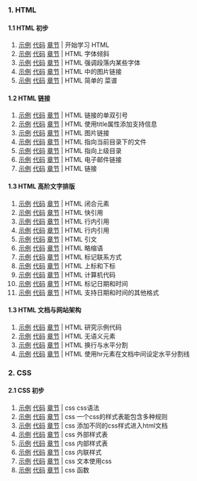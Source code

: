  
### 1. HTML

#### 1.1 HTML 初步

1. [示例](https://logicwang.github.io/job-review/html/%E8%A1%A8%E5%A4%B4/1.html)
[代码](https://github.com/logicwang/job-review/blob/master/html/%E8%A1%A8%E5%A4%B4/1.html)
[章节](https://developer.mozilla.org/zh-CN/docs/learn/HTML/Introduction_to_HTML/Getting_started) |
开始学习 HTML
2. [示例](https://logicwang.github.io/job-review/html/%E8%A1%A8%E5%A4%B4/2.html)
[代码](https://github.com/logicwang/job-review/blob/master/html/%E8%A1%A8%E5%A4%B4/2.html)
[章节](https://developer.mozilla.org/zh-CN/docs/learn/HTML/Introduction_to_HTML/Getting_started) |
HTML 字体倾斜
3. [示例](https://logicwang.github.io/job-review/html/%E8%A1%A8%E5%A4%B4/3.html)
[代码](https://github.com/logicwang/job-review/blob/master/html/%E8%A1%A8%E5%A4%B4/3.html)
[章节](https://developer.mozilla.org/zh-CN/docs/Learn/HTML/Introduction_to_HTML/HTML_text_fundamentals) |
HTML 强调段落内某些字体
4. [示例](https://logicwang.github.io/job-review/html/%E8%B6%85%E9%93%BE%E6%8E%A5/1.html)
[代码](https://github.com/logicwang/job-review/blob/master/html/%E8%B6%85%E9%93%BE%E6%8E%A5/5.html)
[章节](https://developer.mozilla.org/zh-CN/docs/learn/HTML/Introduction_to_HTML/Getting_started) |
HTML 中的图片链接
5. [示例](https://logicwang.github.io/job-review/html/%E8%A1%A8%E5%A4%B4/9.html)
[代码](https://github.com/logicwang/job-review/blob/master/html/%E8%A1%A8%E5%A4%B4/9.html)
[章节](https://developer.mozilla.org/zh-CN/docs/learn/HTML/Introduction_to_HTML/HTML_text_fundamentals) |
HTML 简单的 菜谱



#### 1.2 HTML 链接
1. [示例](hhttps://logicwang.github.io/job-review/html/%E8%B6%85%E9%93%BE%E6%8E%A5/2.html)
[代码](https://github.com/logicwang/job-review/blob/master/html/%E8%B6%85%E9%93%BE%E6%8E%A5/2.html)
[章节](https://developer.mozilla.org/zh-CN/docs/Learn/HTML/Introduction_to_HTML/Creating_hyperlinks) |
HTML 链接的单双引号
2. [示例](https://logicwang.github.io/job-review/html/%E8%B6%85%E9%93%BE%E6%8E%A5/4.html)
[代码](https://github.com/logicwang/job-review/blob/master/html/%E8%B6%85%E9%93%BE%E6%8E%A5/4.html)
[章节](https://developer.mozilla.org/zh-CN/docs/Learn/HTML/Introduction_to_HTML/Creating_hyperlinks) |
HTML 使用title属性添加支持信息
3. [示例](https://logicwang.github.io/job-review/html/%E8%B6%85%E9%93%BE%E6%8E%A5/5.html)
[代码](https://github.com/logicwang/job-review/blob/master/html/%E8%B6%85%E9%93%BE%E6%8E%A5/5.html)
[章节](https://developer.mozilla.org/zh-CN/docs/Learn/HTML/Introduction_to_HTML/Creating_hyperlinks) |
HTML 图片链接
4. [示例](https://logicwang.github.io/job-review/html/%E8%B6%85%E9%93%BE%E6%8E%A5/6.html)
[代码](https://github.com/logicwang/job-review/blob/master/html/%E8%B6%85%E9%93%BE%E6%8E%A5/6.html)
[章节](https://developer.mozilla.org/zh-CN/docs/Learn/HTML/Introduction_to_HTML/Creating_hyperlinks) |
HTML 指向当前目录下的文件
5. [示例](https://logicwang.github.io/job-review/html/%E8%B6%85%E9%93%BE%E6%8E%A5/7.html)
[代码](https://github.com/logicwang/job-review/blob/master/html/%E8%B6%85%E9%93%BE%E6%8E%A5/7.html)
[章节](https://developer.mozilla.org/zh-CN/docs/Learn/HTML/Introduction_to_HTML/Creating_hyperlinks) |
HTML 指向上级目录
6. [示例](https://logicwang.github.io/job-review/html/%E8%B6%85%E9%93%BE%E6%8E%A5/8.html)
[代码](https://github.com/logicwang/job-review/blob/master/html/%E8%B6%85%E9%93%BE%E6%8E%A5/8.htmls)
[章节](https://developer.mozilla.org/zh-CN/docs/Learn/HTML/Introduction_to_HTML/Creating_hyperlinks) |
HTML 电子邮件链接
7. [示例](https://logicwang.github.io/job-review/html/%E8%B6%85%E9%93%BE%E6%8E%A5/9.html)
[代码](https://github.com/logicwang/job-review/tree/master/html/%E8%B6%85%E9%93%BE%E6%8E%A5https://github.com/logicwang/job-review/blob/master/html/%E8%B6%85%E9%93%BE%E6%8E%A5/9.html)
[章节](https://developer.mozilla.org/zh-CN/docs/Learn/HTML/Introduction_to_HTML/Creating_hyperlinks) |
HTML 链接


#### 1.3 HTML  高阶文字排版
1. [示例](https://logicwang.github.io/job-review/html/%E6%96%87%E5%AD%97%E6%8E%92%E7%89%88/1.html)
[代码](https://github.com/logicwang/job-review/blob/master/html/%E6%96%87%E5%AD%97%E6%8E%92%E7%89%88/1.html)
[章节](https://developer.mozilla.org/zh-CN/docs/learn/HTML/Introduction_to_HTML/Advanced_text_formatting) |
HTML 闭合元素
2. [示例](https://logicwang.github.io/job-review/html/%E6%96%87%E5%AD%97%E6%8E%92%E7%89%88/2.html)
[代码](https://github.com/logicwang/job-review/blob/master/html/%E6%96%87%E5%AD%97%E6%8E%92%E7%89%88/2.html)
[章节](https://developer.mozilla.org/zh-CN/docs/learn/HTML/Introduction_to_HTML/Advanced_text_formatting) |
HTML 快引用
3. [示例](https://logicwang.github.io/job-review/html/%E6%96%87%E5%AD%97%E6%8E%92%E7%89%88/3.html)
[代码](https://github.com/logicwang/job-review/blob/master/html/%E6%96%87%E5%AD%97%E6%8E%92%E7%89%88/3.html)
[章节](https://developer.mozilla.org/zh-CN/docs/learn/HTML/Introduction_to_HTML/Advanced_text_formatting) |
HTML 行内引用
4. [示例](https://logicwang.github.io/job-review/html/%E6%96%87%E5%AD%97%E6%8E%92%E7%89%88/4.html)
[代码](https://github.com/logicwang/job-review/blob/master/html/%E6%96%87%E5%AD%97%E6%8E%92%E7%89%88/4.html)
[章节](https://developer.mozilla.org/zh-CN/docs/learn/HTML/Introduction_to_HTML/Advanced_text_formatting) |
HTML 行内引用
5. [示例](https://logicwang.github.io/job-review/html/%E6%96%87%E5%AD%97%E6%8E%92%E7%89%88/4.html)
[代码](https://github.com/logicwang/job-review/blob/master/html/%E6%96%87%E5%AD%97%E6%8E%92%E7%89%88/4.html)
[章节](https://developer.mozilla.org/zh-CN/docs/learn/HTML/Introduction_to_HTML/Advanced_text_formatting) |
HTML 引文
6. [示例](https://logicwang.github.io/job-review/html/%E6%96%87%E5%AD%97%E6%8E%92%E7%89%88/5.html)
[代码](https://github.com/logicwang/job-review/blob/master/html/%E6%96%87%E5%AD%97%E6%8E%92%E7%89%88/5.html)
[章节](https://developer.mozilla.org/zh-CN/docs/learn/HTML/Introduction_to_HTML/Advanced_text_formatting) |
HTML 略缩语
7. [示例](https://logicwang.github.io/job-review/html/%E6%96%87%E5%AD%97%E6%8E%92%E7%89%88/5.html)
[代码](https://github.com/logicwang/job-review/blob/master/html/%E6%96%87%E5%AD%97%E6%8E%92%E7%89%88/6.html)
[章节](https://developer.mozilla.org/zh-CN/docs/learn/HTML/Introduction_to_HTML/Advanced_text_formatting) |
HTML 标记联系方式
8. [示例](https://logicwang.github.io/job-review/html/%E6%96%87%E5%AD%97%E6%8E%92%E7%89%88/7.html)
[代码](https://github.com/logicwang/job-review/blob/master/html/%E6%96%87%E5%AD%97%E6%8E%92%E7%89%88/7.html)
[章节](https://developer.mozilla.org/zh-CN/docs/learn/HTML/Introduction_to_HTML/Advanced_text_formatting) |
HTML 上标和下标
9. [示例](https://logicwang.github.io/job-review/html/%E6%96%87%E5%AD%97%E6%8E%92%E7%89%88/8.html)
[代码](https://github.com/logicwang/job-review/blob/master/html/%E6%96%87%E5%AD%97%E6%8E%92%E7%89%88/8.html)
[章节](https://developer.mozilla.org/zh-CN/docs/learn/HTML/Introduction_to_HTML/Advanced_text_formatting) |
HTML 计算机代码
10. [示例](https://logicwang.github.io/job-review/html/%E6%96%87%E5%AD%97%E6%8E%92%E7%89%88/9.html)
[代码](https://github.com/logicwang/job-review/blob/master/html/%E6%96%87%E5%AD%97%E6%8E%92%E7%89%88/9.html)
[章节](https://developer.mozilla.org/zh-CN/docs/learn/HTML/Introduction_to_HTML/Advanced_text_formatting) |
HTML 标记日期和时间
11. [示例](https://logicwang.github.io/job-review/html/%E6%96%87%E5%AD%97%E6%8E%92%E7%89%88/10.html)
[代码](https://github.com/logicwang/job-review/blob/master/html/%E6%96%87%E5%AD%97%E6%8E%92%E7%89%88/10.html)
[章节](https://developer.mozilla.org/zh-CN/docs/learn/HTML/Introduction_to_HTML/Advanced_text_formatting) |
HTML 支持日期和时间的其他格式


#### 1.3 HTML  文档与网站架构

1. [示例](https://logicwang.github.io/job-review/html/%E6%96%87%E6%A1%A3%E7%9A%84%E5%9F%BA%E6%9C%AC%E7%BB%84%E6%88%90%E9%83%A8%E5%88%86/1.html)
[代码](https://github.com/logicwang/job-review/blob/master/html/%E6%96%87%E6%A1%A3%E7%9A%84%E5%9F%BA%E6%9C%AC%E7%BB%84%E6%88%90%E9%83%A8%E5%88%86/1.html)
[章节](https://developer.mozilla.org/zh-CN/docs/Learn/HTML/Introduction_to_HTML/Document_and_website_structure) |
HTML 研究示例代码
2. [示例](https://logicwang.github.io/job-review/html/%E6%96%87%E6%A1%A3%E7%9A%84%E5%9F%BA%E6%9C%AC%E7%BB%84%E6%88%90%E9%83%A8%E5%88%86/2.html)
[代码](https://github.com/logicwang/job-review/blob/master/html/%E6%96%87%E6%A1%A3%E7%9A%84%E5%9F%BA%E6%9C%AC%E7%BB%84%E6%88%90%E9%83%A8%E5%88%86/2.html)
[章节](https://developer.mozilla.org/zh-CN/docs/Learn/HTML/Introduction_to_HTML/Document_and_website_structure) |
HTML 无语义元素
3. [示例](https://logicwang.github.io/job-review/html/%E6%96%87%E6%A1%A3%E7%9A%84%E5%9F%BA%E6%9C%AC%E7%BB%84%E6%88%90%E9%83%A8%E5%88%86/3.html)
[代码](https://github.com/logicwang/job-review/blob/master/html/%E6%96%87%E6%A1%A3%E7%9A%84%E5%9F%BA%E6%9C%AC%E7%BB%84%E6%88%90%E9%83%A8%E5%88%86/3.html)
[章节](https://developer.mozilla.org/zh-CN/docs/Learn/HTML/Introduction_to_HTML/Document_and_website_structure) |
HTML 换行与水平分割
4. [示例](https://logicwang.github.io/job-review/html/%E6%96%87%E6%A1%A3%E7%9A%84%E5%9F%BA%E6%9C%AC%E7%BB%84%E6%88%90%E9%83%A8%E5%88%86/4.html)
[代码](https://github.com/logicwang/job-review/blob/master/html/%E6%96%87%E6%A1%A3%E7%9A%84%E5%9F%BA%E6%9C%AC%E7%BB%84%E6%88%90%E9%83%A8%E5%88%86/3.html)
[章节](https://developer.mozilla.org/zh-CN/docs/Learn/HTML/Introduction_to_HTML/Document_and_website_structure) |
HTML 使用hr元素在文档中间设定水平分割线


### 2. CSS
#### 2.1 CSS 初步
1. [示例](https://logicwang.github.io/job-review/css/css%E8%AF%AD%E6%B3%95/1.html)
[代码](https://github.com/logicwang/job-review/blob/master/css/css%E8%AF%AD%E6%B3%95/1.html)
[章节](https://developer.mozilla.org/zh-CN/docs/Learn/CSS/First_steps/What_is_CSS) |
css css语法
2. [示例](https://logicwang.github.io/job-review/css/css%E8%AF%AD%E6%B3%95/1.html)
[代码](https://logicwang.github.io/job-review/css/css%E8%AF%AD%E6%B3%95/2.html)
[章节](https://developer.mozilla.org/zh-CN/docs/Learn/CSS/First_steps/What_is_CSS) |
css 一个css的样式表能包含多种规则
3. [示例](https://logicwang.github.io/job-review/css/css%E8%AF%AD%E6%B3%95/%E5%BC%80%E5%A7%8B%E5%AD%A6%E4%B9%A0css/1.html)
[代码](https://github.com/logicwang/job-review/blob/master/css/css%E8%AF%AD%E6%B3%95/%E5%BC%80%E5%A7%8B%E5%AD%A6%E4%B9%A0css/1.html)
[章节](https://developer.mozilla.org/zh-CN/docs/Learn/CSS/First_steps/What_is_CSS) |
css 添加不同的css样式进入html文档   
3. [示例](https://logicwang.github.io/job-review/css/%E5%A6%82%E4%BD%95%E6%9E%84%E5%BB%BAcss/1.html)
[代码](https://github.com/logicwang/job-review/blob/master/css/%E5%A6%82%E4%BD%95%E6%9E%84%E5%BB%BAcss/1.html)
[章节](https://developer.mozilla.org/zh-CN/docs/Learn/CSS/First_steps/How_CSS_is_structured) |
css 外部样式表
4. [示例](https://logicwang.github.io/job-review/css/%E5%A6%82%E4%BD%95%E6%9E%84%E5%BB%BAcss/2.html)
[代码](https://github.com/logicwang/job-review/blob/master/css/%E5%A6%82%E4%BD%95%E6%9E%84%E5%BB%BAcss/2.html)
[章节](https://developer.mozilla.org/zh-CN/docs/Learn/CSS/First_steps/How_CSS_is_structured) |
css 内部样式表
5. [示例](https://logicwang.github.io/job-review/css/%E5%A6%82%E4%BD%95%E6%9E%84%E5%BB%BAcss/3.html)
[代码](https://github.com/logicwang/job-review/blob/master/css/%E5%A6%82%E4%BD%95%E6%9E%84%E5%BB%BAcss/3.html)
[章节](https://developer.mozilla.org/zh-CN/docs/Learn/CSS/First_steps/How_CSS_is_structured) |
css 内联样式
6. [示例](https://logicwang.github.io/job-review/css/%E5%A6%82%E4%BD%95%E6%9E%84%E5%BB%BAcss/4.html)
[代码](https://github.com/logicwang/job-review/blob/master/css/%E5%A6%82%E4%BD%95%E6%9E%84%E5%BB%BAcss/4.html)
[章节](https://developer.mozilla.org/zh-CN/docs/Learn/CSS/First_steps/How_CSS_is_structured) |
css 文本使用css
7. [示例](https://logicwang.github.io/job-review/css/%E5%A6%82%E4%BD%95%E6%9E%84%E5%BB%BAcss/5.html)
[代码](https://github.com/logicwang/job-review/blob/master/css/%E5%A6%82%E4%BD%95%E6%9E%84%E5%BB%BAcss/5.html)
[章节](https://developer.mozilla.org/zh-CN/docs/Learn/CSS/First_steps/How_CSS_is_structured) |
css 函数